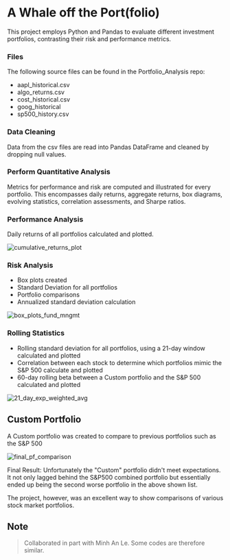 # A Whale off the Port(folio)

This project employs Python and Pandas to evaluate different investment portfolios, contrasting their risk and performance metrics.

### Files
The following source files can be found in the Portfolio_Analysis repo:
* aapl_historical.csv
* algo_returns.csv
* cost_historical.csv
* goog_historical
* sp500_history.csv

### Data Cleaning
Data from the csv files are read into Pandas DataFrame and cleaned by dropping null values.

### Perform Quantitative Analysis
Metrics for performance and risk are computed and illustrated for every portfolio. This encompasses daily returns, aggregate returns, box diagrams, evolving statistics, correlation assessments, and Sharpe ratios.

### Performance Analysis
Daily returns of all portfolios calculated and plotted. 

![cumulative_returns_plot](https://github.com/dxmolnar/Portfolio_Analysis/assets/127795314/71da7edc-49cc-4aa2-82a1-cb0af43463ad)

### Risk Analysis
* Box plots created
* Standard Deviation for all portfolios
* Portfolio comparisons
* Annualized standard deviation calculation

![box_plots_fund_mngmt](https://github.com/dxmolnar/Portfolio_Analysis/assets/127795314/af91ae0e-ed53-4585-a2a7-44c34b24e0a3)

### Rolling Statistics
* Rolling standard deviation for all portfolios, using a 21-day window calculated and plotted
* Correlation between each stock to determine which portfolios mimic the S&P 500 calculate and plotted 
* 60-day rolling beta between a Custom portfolio and the S&P 500 calculated and plotted
  
![21_day_exp_weighted_avg](https://github.com/dxmolnar/Portfolio_Analysis/assets/127795314/04f1d8ab-05a2-472c-96c0-1d9a2e20d44a)

## Custom Portfolio
A Custom portfolio was created to compare to previous portfolios such as the S&P 500

![final_pf_comparison](https://github.com/dxmolnar/Portfolio_Analysis/assets/127795314/5d6a0887-dbc8-49a9-ac49-9f23c03b8d04)

Final Result: 
Unfortunately the "Custom" portfolio didn't meet expectations. 
It not only lagged behind the S&P500 combined portfolio but essentially ended up being the second worse portfolio in the above shown list. 

The project, however, was an excellent way to show comparisons of various stock market portfolios. 

## Note
> Collaborated in part with Minh An Le. Some codes are therefore similar. 
